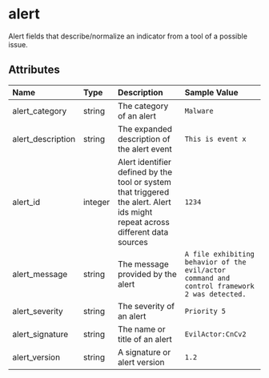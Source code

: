 # alert

Alert fields that describe/normalize an indicator from a tool of a possible issue.

## Attributes

| Name | Type | Description | Sample Value |
|:---|:---|:---|:---|
 | alert_category | string | The category of an alert | ```Malware``` |
 | alert_description | string | The expanded description of the alert event | ```This is event x``` |
 | alert_id | integer | Alert identifier defined by the tool or system that triggered the alert. Alert ids might repeat across different data sources | ```1234``` |
 | alert_message | string | The message provided by the alert | ```A file exhibiting behavior of the evil/actor command and control framework 2 was detected.``` |
 | alert_severity | string | The severity of an alert | ```Priority 5``` |
 | alert_signature | string | The name or title of an alert | ```EvilActor:CnCv2``` |
 | alert_version | string | A signature or alert version | ```1.2``` |
